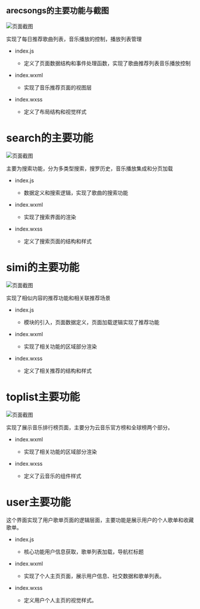 <!-- by 刘斐 -->

## arecsongs的主要功能与截图

![页面截图](picture/qq_images_01.png)

实现了每日推荐歌曲列表，音乐播放的控制，播放列表管理

- index.js  
    - 定义了页面数据结构和事件处理函数，实现了歌曲推荐列表音乐播放控制

- index.wxml  
    - 实现了音乐推荐页面的视图层

- index.wxss  
    - 定义了布局结构和视觉样式


# search的主要功能

![页面截图](picture/qq_images_02.png)

主要为搜索功能，分为多类型搜索，搜罗历史，音乐播放集成和分页加载

- index.js  
    - 数据定义和搜索逻辑，实现了歌曲的搜索功能

- index.wxml  
    - 实现了搜索界面的渲染

- index.wxss  
    - 定义了搜索页面的结构和样式

# simi的主要功能

![页面截图](picture/qq_images2_01.png)

实现了相似内容的推荐功能和相关联推荐场景

- index.js  
    - 模块的引入，页面数据定义，页面加载逻辑实现了推荐功能

- index.wxml  
    - 实现了相关功能的区域部分渲染

- index.wxss  
    - 定义了相关推荐的结构和样式

# toplist主要功能

![页面截图](picture/qq_images2_02.png)

实现了展示音乐排行榜页面，主要分为云音乐官方榜和全球榜两个部分。

- index.wxml  
    - 实现了相关功能的区域部分渲染

- index.wxss  
    - 定义了云音乐的组件样式


# user主要功能


这个界面实现了用户歌单页面的逻辑层面，主要功能是展示用户的个人歌单和收藏歌单。

- index.js  
    - 核心功能用户信息获取，歌单列表加载，导航栏标题

- index.wxml  
    - 实现了个人主页页面，展示用户信息、社交数据和歌单列表。

- index.wxss  
    - 定义用户个人主页的视觉样式。